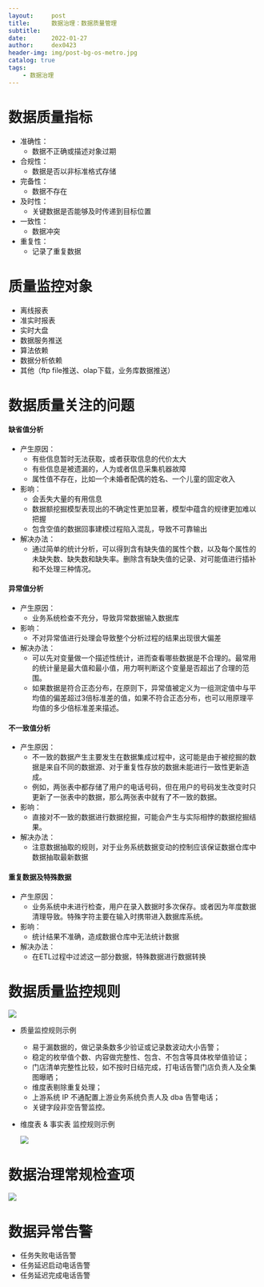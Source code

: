 ```yaml
---
layout:     post
title:      数据治理：数据质量管理
subtitle:   
date:       2022-01-27
author:     dex0423
header-img: img/post-bg-os-metro.jpg
catalog: true
tags:
    - 数据治理
---
```


# 数据质量指标

- 准确性：
    - 数据不正确或描述对象过期
- 合规性：
    - 数据是否以非标准格式存储
- 完备性：
    - 数据不存在
- 及时性：
    - 关键数据是否能够及时传递到目标位置
- 一致性：
    - 数据冲突
- 重复性：
    - 记录了重复数据

# 质量监控对象

- 离线报表
- 准实时报表
- 实时大盘
- 数据服务推送
- 算法依赖
- 数据分析依赖
- 其他（ftp file推送、olap下载，业务库数据推送）

# 数据质量关注的问题

#### 缺省值分析

- 产生原因：
    - 有些信息暂时无法获取，或者获取信息的代价太大
    - 有些信息是被遗漏的，人为或者信息采集机器故障
    - 属性值不存在，比如一个未婚者配偶的姓名、一个儿童的固定收入
- 影响：
    - 会丢失大量的有用信息
    - 数据额挖掘模型表现出的不确定性更加显著，模型中蕴含的规律更加难以把握
    - 包含空值的数据回事建模过程陷入混乱，导致不可靠输出
- 解决办法：
    - 通过简单的统计分析，可以得到含有缺失值的属性个数，以及每个属性的未缺失数、缺失数和缺失率。删除含有缺失值的记录、对可能值进行插补和不处理三种情况。

#### 异常值分析

- 产生原因：
    - 业务系统检查不充分，导致异常数据输入数据库
- 影响：
    - 不对异常值进行处理会导致整个分析过程的结果出现很大偏差
- 解决办法：
    - 可以先对变量做一个描述性统计，进而查看哪些数据是不合理的。最常用的统计量是最大值和最小值，用力啊判断这个变量是否超出了合理的范围。
    - 如果数据是符合正态分布，在原则下，异常值被定义为一组测定值中与平均值的偏差超过3倍标准差的值，如果不符合正态分布，也可以用原理平均值的多少倍标准差来描述。

#### 不一致值分析
- 产生原因：
    - 不一致的数据产生主要发生在数据集成过程中，这可能是由于被挖掘的数据是来自不同的数据源、对于重复性存放的数据未能进行一致性更新造成。
    - 例如，两张表中都存储了用户的电话号码，但在用户的号码发生改变时只更新了一张表中的数据，那么两张表中就有了不一致的数据。
- 影响：
    - 直接对不一致的数据进行数据挖掘，可能会产生与实际相悖的数据挖掘结果。
- 解决办法：
    - 注意数据抽取的规则，对于业务系统数据变动的控制应该保证数据仓库中数据抽取最新数据

#### 重复数据及特殊数据

- 产生原因：
    - 业务系统中未进行检查，用户在录入数据时多次保存。或者因为年度数据清理导致。特殊字符主要在输入时携带进入数据库系统。
- 影响：
    - 统计结果不准确，造成数据仓库中无法统计数据
- 解决办法：
    - 在ETL过程中过滤这一部分数据，特殊数据进行数据转换

# 数据质量监控规则

![]({{site.baseurl}}/img-post/数据质量管理-2.png)

- 质量监控规则示例
  - 易于漏数据的，做记录条数多少验证或记录数波动大小告警；
  - 稳定的枚举值个数、内容做完整性、包含、不包含等具体枚举值验证；
  - 门店清单完整性比较，如不按时日结完成，打电话告警门店负责人及全集图曝晒；
  - 维度表剔除重复处理；
  - 上游系统 IP 不通配置上游业务系统负责人及 dba 告警电话；
  - 关键字段非空告警监控。
  
- 维度表 & 事实表 监控规则示例

  ![]({{site.baseurl}}/img-post/数据质量管理-3.png)

# 数据治理常规检查项

![]({{site.baseurl}}/img-post/数据质量管理-1.png)


# 数据异常告警

- 任务失败电话告警
- 任务延迟启动电话告警
- 任务延迟完成电话告警

